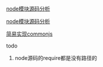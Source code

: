 [node模块源码分析](https://zhuanlan.zhihu.com/p/38382637?utm_source=wechat_session&utm_medium=social&utm_oi=682211543370960896)

[node模块源码分析](https://segmentfault.com/a/1190000015139548)

[简易实现commonjs](https://segmentfault.com/a/1190000016654114)

todo
1. node源码的require都是没有路径的